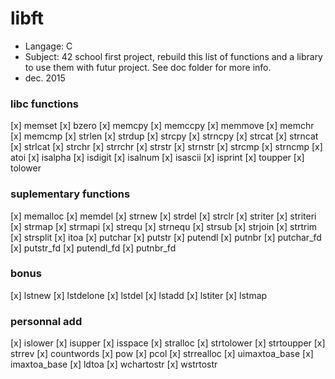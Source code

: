 # libft
- Langage: C
- Subject: 42 school first project, rebuild this list of functions and a library to use them with futur project. See doc folder for more info.
- dec. 2015

### libc functions

[x] memset
[x] bzero
[x] memcpy
[x] memccpy
[x] memmove
[x] memchr
[x] memcmp
[x] strlen
[x] strdup
[x] strcpy
[x] strncpy
[x] strcat
[x] strncat
[x] strlcat
[x] strchr
[x] strrchr
[x] strstr
[x] strnstr
[x] strcmp
[x] strncmp
[x] atoi
[x] isalpha
[x] isdigit
[x] isalnum
[x] isascii
[x] isprint
[x] toupper
[x] tolower

### suplementary functions

[x] memalloc
[x] memdel
[x] strnew
[x] strdel
[x] strclr
[x] striter
[x] striteri
[x] strmap
[x] strmapi
[x] strequ
[x] strnequ
[x] strsub
[x] strjoin
[x] strtrim
[x] strsplit
[x] itoa
[x] putchar
[x] putstr
[x] putendl
[x] putnbr
[x] putchar_fd
[x] putstr_fd
[x] putendl_fd
[x] putnbr_fd

### bonus

[x] lstnew
[x] lstdelone
[x] lstdel
[x] lstadd
[x] lstiter
[x] lstmap

### personnal add
[x] islower
[x] isupper
[x] isspace
[x] stralloc
[x] strtolower
[x] strtoupper
[x] strrev
[x] countwords
[x] pow
[x] pcol
[x] strrealloc
[x] uimaxtoa_base
[x] imaxtoa_base
[x] ldtoa
[x] wchartostr
[x] wstrtostr
